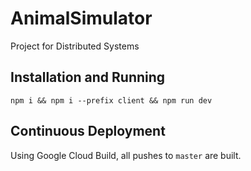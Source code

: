 # AnimalSimulator

Project for Distributed Systems

## Installation and Running

```
npm i && npm i --prefix client && npm run dev
```

## Continuous Deployment

Using Google Cloud Build, all pushes to `master` are built.
